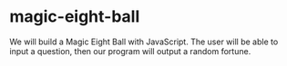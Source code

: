 # magic-eight-ball
We will build a Magic Eight Ball with JavaScript.  The user will be able to input a question, then our program will output a random fortune.
